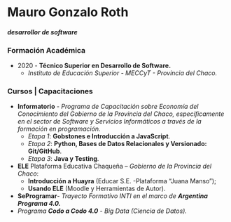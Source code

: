 Mauro Gonzalo Roth 
===
#### *desarrollor de software*
### Formación Académica
- 2020 - **Técnico Superior en Desarrollo de Software.**
    + *Instituto de Educación Superior - MECCyT - Provincia del Chaco.*

### Cursos | Capacitaciones
- **Informatorio** - *Programa de Capacitación sobre Economía del Conocimiento del Gobierno de la Provincia del Chaco, específicamente en el sector de Software y Servicios Informáticos a través de la formación en programación.*
    + *Etapa 1*: **Gobstones e Introducción a JavaScript**.
    + *Etapa 2*: **Python, Bases de Datos Relacionales y Versionado: Git/GitHub**.
    + *Etapa 3*: **Java y Testing**.
- **ELE** Plataforma Educativa Chaqueña – *Gobierno de la Provincia del Chaco*:
    + **Introducción a Huayra** (Educar S.E. -Plataforma “Juana Manso”);
    + **Usando ELE** (Moodle y Herramientas de Autor).
- **SeProgramar**- *Trayecto Formativo INTI en el marco de **Argentina Programa 4.0.***
- *Programa **Codo a Codo 4.0** - Big Data (Ciencia de Datos).*



